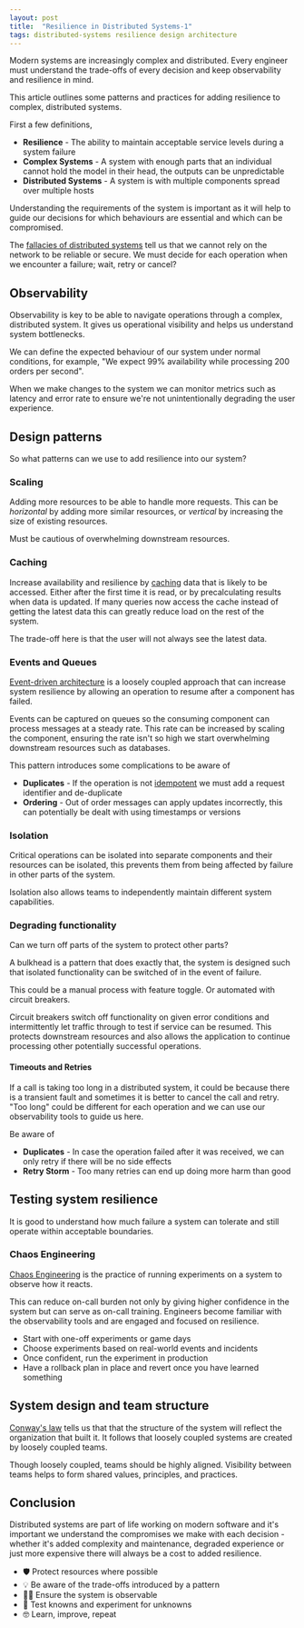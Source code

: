 ```yaml
---
layout: post
title:  "Resilience in Distributed Systems-1"
tags: distributed-systems resilience design architecture
---
```


Modern systems are increasingly complex and distributed.
Every engineer must understand the trade-offs of every decision and keep observability and resilience in mind.

This article outlines some patterns and practices for adding resilience to complex, distributed systems.

First a few definitions,

- **Resilience** - The ability to maintain acceptable service levels during a system failure
- **Complex Systems** - A system with enough parts that an individual cannot hold the model in their head, the outputs can be unpredictable
- **Distributed Systems** - A system is with multiple components spread over multiple hosts

Understanding the requirements of the system is important as it will help to guide our decisions for which behaviours are essential and which can be compromised.

The [fallacies of distributed systems](http://wiki.c2.com/?EightFallaciesOfDistributedComputing) tell us that we cannot rely on the network to be reliable or secure. We must decide for each operation when we encounter a failure; wait, retry or cancel?

## Observability

Observability is key to be able to navigate operations through a complex, distributed system. It gives us operational visibility and helps us understand system bottlenecks.

We can define the expected behaviour of our system under normal conditions, for example, "We expect 99% availability while processing 200 orders per second".

When we make changes to the system we can monitor metrics such as latency and error rate to ensure we're not unintentionally degrading the user experience.

## Design patterns

So what patterns can we use to add resilience into our system?

### Scaling

Adding more resources to be able to handle more requests.
This can be _horizontal_ by adding more similar resources, or _vertical_ by increasing the size of existing resources.

Must be cautious of overwhelming downstream resources.

### Caching

Increase availability and resilience by [caching](https://aws.amazon.com/caching/) data that is likely to be accessed. Either after the first time it is read, or by precalculating results when data is updated.
If many queries now access the cache instead of getting the latest data this can greatly reduce load on the rest of the system.

The trade-off here is that the user will not always see the latest data.

### Events and Queues

[Event-driven architecture](https://martinfowler.com/articles/201701-event-driven.html) is a loosely coupled approach that can increase system resilience by allowing an operation to resume after a component has failed.

Events can be captured on queues so the consuming component can process messages at a steady rate.
This rate can be increased by scaling the component, ensuring the rate isn't so high we start overwhelming downstream resources such as databases.

This pattern introduces some complications to be aware of
- **Duplicates** - If the operation is not [idempotent](https://en.wikipedia.org/wiki/Idempotence) we must add a request identifier and de-duplicate
- **Ordering** - Out of order messages can apply updates incorrectly, this can potentially be dealt with using timestamps or versions

### Isolation

Critical operations can be isolated into separate components and their resources can be isolated, this prevents them from being affected by failure in other parts of the system.

Isolation also allows teams to independently maintain different system capabilities.

### Degrading functionality

Can we turn off parts of the system to protect other parts?

A bulkhead is a pattern that does exactly that, the system is designed such that isolated functionality can be switched of in the event of failure.

This could be a manual process with feature toggle. Or automated with circuit breakers.

Circuit breakers switch off functionality on given error conditions and intermittently let traffic through to test if service can be resumed.
This protects downstream resources and also allows the application to continue processing other potentially successful operations.

#### Timeouts and Retries

If a call is taking too long in a distributed system, it could be because there is a transient fault and sometimes it is better to cancel the call and retry.
"Too long" could be different for each operation and we can use our observability tools to guide us here.

Be aware of
- **Duplicates** - In case the operation failed after it was received, we can only retry if there will be no side effects
- **Retry Storm** - Too many retries can end up doing more harm than good

## Testing system resilience

It is good to understand how much failure a system can tolerate and still operate within acceptable boundaries.

### Chaos Engineering

[Chaos Engineering](https://principlesofchaos.org/) is the practice of running experiments on a system to observe how it reacts.

This can reduce on-call burden not only by giving higher confidence in the system but can serve as on-call training. Engineers become familiar with the observability tools and are engaged and focused on resilience.

- Start with one-off experiments or game days
- Choose experiments based on real-world events and incidents
- Once confident, run the experiment in production
- Have a rollback plan in place and revert once you have learned something

## System design and team structure

[Conway's law](https://www.thoughtworks.com/insights/blog/demystifying-conways-law) tells us that that the structure of the system will reflect the organization that built it. It follows that loosely coupled systems are created by loosely coupled teams.

Though loosely coupled, teams should be highly aligned. Visibility between teams helps to form shared values, principles, and practices.

## Conclusion

Distributed systems are part of life working on modern software and it's important we understand the compromises we make with each decision - whether it's added complexity and maintenance, degraded experience or just more expensive there will always be a cost to added resilience.

- 🛡 Protect resources where possible
- 💡 Be aware of the trade-offs introduced by a pattern
- 🕵️‍♀️ Ensure the system is observable
- 🧪 Test knowns and experiment for unknowns
- 🤓 Learn, improve, repeat
